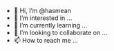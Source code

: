 - 👋 Hi, I’m @hasmean
- 👀 I’m interested in ...
- 🌱 I’m currently learning ...
- 💞️ I’m looking to collaborate on ...
- 📫 How to reach me ...

<!---
hasmean/hasmean is a ✨ special ✨ repository because its `README.md` (this file) appears on your GitHub profile.
You can click the Preview link to take a look at your changes.
--->
